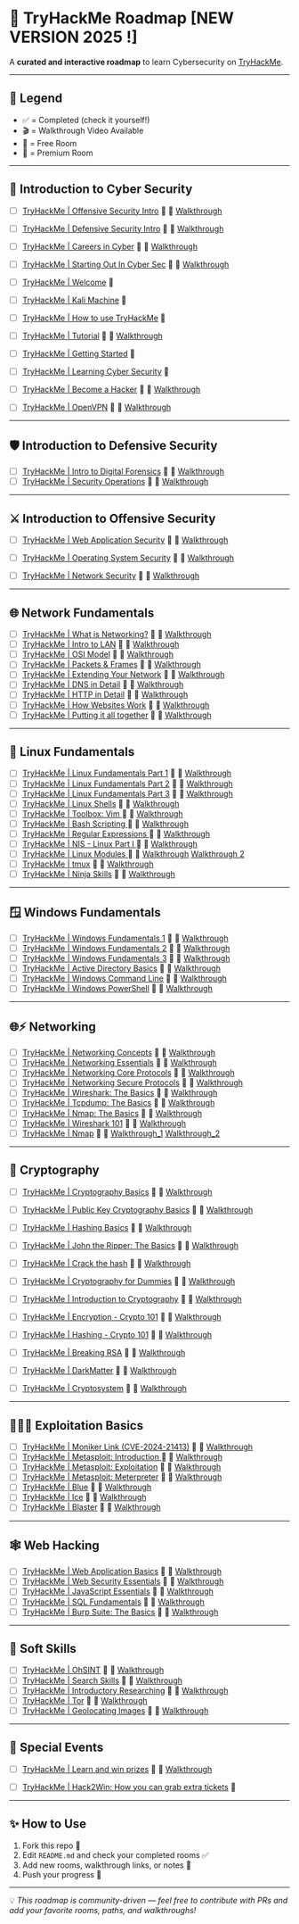 # 🚀 TryHackMe Roadmap [NEW VERSION 2025 !]

A **curated and interactive roadmap** to learn Cybersecurity on <a href="https://tryhackme.com" target="_blank" rel="noopener noreferrer">TryHackMe</a>.  

---

## 📌 Legend  
- ✅ = Completed (check it yourself!)  
- 🎬 = Walkthrough Video Available  
- 🎁 = Free Room  
- 💸 = Premium Room  

---

## 📂 Introduction to Cyber Security 

- [ ] <a href="https://tryhackme.com/room/offensivesecurityintrokK" target="_blank" rel="noopener noreferrer">TryHackMe | Offensive Security Intro</a> 🎁 🎥 <a href="https://www.youtube.com/watch?v=lBRHTtwsBeo" target="_blank" rel="noopener noreferrer">Walkthrough</a>   
- [ ] <a href="https://tryhackme.com/room/defensivesecurityintro" target="_blank" rel="noopener noreferrer">TryHackMe | Defensive Security Intro</a> 🎁 🎥 <a href="https://www.youtube.com/watch?v=3fG3HpEnM2A" target="_blank" rel="noopener noreferrer">Walkthrough</a>  
- [ ] <a href="https://tryhackme.com/room/careersincyber" target="_blank" rel="noopener noreferrer">TryHackMe | Careers in Cyber</a> 🎁 🎥 <a href="https://www.youtube.com/watch?v=9sMDzMIp-98" target="_blank" rel="noopener noreferrer">Walkthrough</a>    
- [ ] <a href="https://tryhackme.com/room/startingoutincybersec" target="_blank" rel="noopener noreferrer">TryHackMe | Starting Out In Cyber Sec</a> 🎁 🎥 <a href="https://www.youtube.com/watch?v=5g6D69bmQdw" target="_blank" rel="noopener noreferrer">Walkthrough</a>
- [ ] <a href="https://tryhackme.com/room/hello" target="_blank" rel="noopener noreferrer">TryHackMe | Welcome</a> 🎁 
- [ ] <a href="https://tryhackme.com/room/kali" target="_blank" rel="noopener noreferrer">TryHackMe | Kali Machine</a> 💸
- [ ] <a href="https://tryhackme.com/room/howtousetryhackme" target="_blank" rel="noopener noreferrer">TryHackMe | How to use TryHackMe</a> 🎁 
- [ ] <a href="https://tryhackme.com/room/tutorial" target="_blank" rel="noopener noreferrer">TryHackMe | Tutorial</a> 🎁 🎥 <a href="https://www.youtube.com/watch?v=ROO2pDPgja4" target="_blank" rel="noopener noreferrer">Walkthrough</a>
- [ ] <a href="https://tryhackme.com/room/gettingstarted" target="_blank" rel="noopener noreferrer">TryHackMe | Getting Started</a> 🎁 
- [ ] <a href="https://tryhackme.com/room/beginnerpathintro" target="_blank" rel="noopener noreferrer">TryHackMe | Learning Cyber Security</a> 🎁
- [ ] <a href="https://tryhackme.com/room/becomeahackeroa" target="_blank" rel="noopener noreferrer">TryHackMe | Become a Hacker</a> 🎁 🎥 <a href="https://www.youtube.com/watch?v=X2MQ-U6wlwY" target="_blank" rel="noopener noreferrer">Walkthrough</a>
- [ ] <a href="https://tryhackme.com/room/openvpn" target="_blank" rel="noopener noreferrer">TryHackMe | OpenVPN</a> 🎁 🎥 <a href="https://www.youtube.com/watch?v=Qm3SQE-dPdA" target="_blank" rel="noopener noreferrer">Walkthrough</a>
  

---

## 🛡️ Introduction to Defensive Security 
- [ ] <a href="https://tryhackme.com/room/introdigitalforensics" target="_blank" rel="noopener noreferrer">TryHackMe | Intro to Digital Forensics</a> 🎁 🎥 <a href="https://www.youtube.com/watch?v=iLhSP1WD7Po" target="_blank" rel="noopener noreferrer">Walkthrough</a>
- [ ] <a href="https://tryhackme.com/room/securityoperations" target="_blank" rel="noopener noreferrer">TryHackMe | Security Operations</a> 💸 🎥 <a href="https://www.youtube.com/watch?v=f9KcD11KT1U" target="_blank" rel="noopener noreferrer">Walkthrough</a>

---

## ⚔︎ Introduction to Offensive Security
- [ ] <a href="https://tryhackme.com/room/introwebapplicationsecurity" target="_blank" rel="noopener noreferrer">TryHackMe | Web Application Security</a> 🎁 🎥 <a href="https://www.youtube.com/watch?v=9YAisJofq3s" target="_blank" rel="noopener noreferrer">Walkthrough</a>
- [ ] <a href="https://tryhackme.com/room/operatingsystemsecurity" target="_blank" rel="noopener noreferrer">TryHackMe | Operating System Security</a> 💸 🎥 <a href="https://www.youtube.com/watch?v=6svk59F6aIA" target="_blank" rel="noopener noreferrer">Walkthrough</a>
- [ ] <a href="https://tryhackme.com/room/intronetworksecurity" target="_blank" rel="noopener noreferrer">TryHackMe | Network Security</a> 💸 🎥 <a href="https://www.youtube.com/watch?v=adzPWT1yJG4" target="_blank" rel="noopener noreferrer">Walkthrough</a>


---

## 🌐 Network Fundamentals
- [ ] <a href="https://tryhackme.com/room/whatisnetworking" target="_blank" rel="noopener noreferrer">TryHackMe | What is Networking?</a> 🎁 🎥 <a href="https://www.youtube.com/watch?v=42u_2e6eNF4" target="_blank" rel="noopener noreferrer">Walkthrough</a>
- [ ] <a href="https://tryhackme.com/room/introtolan" target="_blank" rel="noopener noreferrer">TryHackMe | Intro to LAN</a> 💸 🎥 <a href="https://www.youtube.com/watch?v=csYtPidvvFQ" target="_blank" rel="noopener noreferrer">Walkthrough</a>
- [ ] <a href="https://tryhackme.com/room/osimodelzi" target="_blank" rel="noopener noreferrer">TryHackMe | OSI Model</a> 💸 🎥 <a href="https://www.youtube.com/watch?v=hWIktHvNjeM" target="_blank" rel="noopener noreferrer">Walkthrough</a>
- [ ] <a href="https://tryhackme.com/room/packetsframes" target="_blank" rel="noopener noreferrer">TryHackMe | Packets & Frames</a> 💸 🎥 <a href="https://www.youtube.com/watch?v=vzcLrE0SfiQ" target="_blank" rel="noopener noreferrer">Walkthrough</a>
- [ ] <a href="https://tryhackme.com/room/extendingyournetwork" target="_blank" rel="noopener noreferrer">TryHackMe | Extending Your Network</a> 💸 🎥 <a href="https://www.youtube.com/watch?v=uMkjvpux70I" target="_blank" rel="noopener noreferrer">Walkthrough</a>
- [ ] <a href="https://tryhackme.com/room/dnsindetail" target="_blank" rel="noopener noreferrer">TryHackMe | DNS in Detail</a> 🎁 🎥 <a href="https://www.youtube.com/watch?v=jpTY1S5vs9k" target="_blank" rel="noopener noreferrer">Walkthrough</a>
- [ ] <a href="https://tryhackme.com/room/httpindetail" target="_blank" rel="noopener noreferrer">TryHackMe | HTTP in Detail</a> 🎁 🎥 <a href="https://www.youtube.com/watch?v=XZyapIKV3Rw" target="_blank" rel="noopener noreferrer">Walkthrough</a>
- [ ] <a href="https://tryhackme.com/room/howwebsiteswork" target="_blank" rel="noopener noreferrer">TryHackMe | How Websites Work</a> 🎁 🎥 <a href="https://www.youtube.com/watch?v=iWoiwFRLV4I" target="_blank" rel="noopener noreferrer">Walkthrough</a>
- [ ] <a href="https://tryhackme.com/room/puttingitalltogether" target="_blank" rel="noopener noreferrer">TryHackMe | Putting it all together</a> 🎁 🎥 <a href="https://www.youtube.com/watch?v=Aa_FAA3v22g" target="_blank" rel="noopener noreferrer">Walkthrough</a>

---

## 🐧 Linux Fundamentals  

- [ ] <a href="https://tryhackme.com/room/linuxfundamentalspart1" target="_blank" rel="noopener noreferrer">TryHackMe | Linux Fundamentals Part 1</a> 🎁 🎥 <a href="https://www.youtube.com/watch?v=kPylihJRG70" target="_blank" rel="noopener noreferrer">Walkthrough</a>
- [ ] <a href="https://tryhackme.com/room/linuxfundamentalspart2" target="_blank" rel="noopener noreferrer">TryHackMe | Linux Fundamentals Part 2</a> 💸 🎥 <a href="https://www.youtube.com/watch?v=7Zt2Mp2IeBI" target="_blank" rel="noopener noreferrer">Walkthrough</a>
- [ ] <a href="https://tryhackme.com/room/linuxfundamentalspart2" target="_blank" rel="noopener noreferrer">TryHackMe | Linux Fundamentals Part 3</a> 💸 🎥 <a href="https://tryhackme.com/room/linuxfundamentalspart3" target="_blank" rel="noopener noreferrer">Walkthrough</a>
- [ ] <a href="https://tryhackme.com/room/linuxshells" target="_blank" rel="noopener noreferrer">TryHackMe | Linux Shells</a> 💸 🎥 <a href="https://www.youtube.com/watch?v=xpKQ8FHogdE" target="_blank" rel="noopener noreferrer">Walkthrough</a>
- [ ] <a href="https://tryhackme.com/room/toolboxvim" target="_blank" rel="noopener noreferrer">TryHackMe | Toolbox: Vim </a> 🎁 🎥 <a href="https://www.youtube.com/watch?v=-txKSRn0qeA" target="_blank" rel="noopener noreferrer">Walkthrough</a>
- [ ] <a href="https://tryhackme.com/room/bashscripting" target="_blank" rel="noopener noreferrer">TryHackMe | Bash Scripting  </a> 🎁 🎥 <a href="https://www.youtube.com/watch?v=-av-mD22ukU" target="_blank" rel="noopener noreferrer">Walkthrough</a>
- [ ] <a href="https://tryhackme.com/room/catregex" target="_blank" rel="noopener noreferrer">TryHackMe | Regular Expressions  </a> 🎁 🎥 <a href="https://www.youtube.com/watch?v=0VWbo4CNims&t=877s" target="_blank" rel="noopener noreferrer">Walkthrough</a>
- [ ] <a href="https://tryhackme.com/room/nislinuxone" target="_blank" rel="noopener noreferrer">TryHackMe | NIS - Linux Part I  </a> 💸 🎥 <a href="https://www.youtube.com/watch?v=zJpZASQREOc" target="_blank" rel="noopener noreferrer">Walkthrough</a>
- [ ] <a href="https://tryhackme.com/room/linuxmodules" target="_blank" rel="noopener noreferrer">TryHackMe | Linux Modules  </a> 🎁 🎥 <a href="https://www.youtube.com/watch?v=t3GnN0z6tl8" target="_blank" rel="noopener noreferrer">Walkthrough</a>  <a href="https://www.youtube.com/playlist?list=PLbpSggYC-xcoaX_xx2OIah7rCT9ymwP29" target="_blank" rel="noopener noreferrer"> Walkthrough 2</a>
- [ ] <a href="https://tryhackme.com/room/rptmux" target="_blank" rel="noopener noreferrer">TryHackMe | tmux</a> 🎁 🎥 <a href="https://www.youtube.com/watch?v=vAZSyC1nh3c" target="_blank" rel="noopener noreferrer">Walkthrough</a>
- [ ] <a href="https://tryhackme.com/room/ninjaskills" target="_blank" rel="noopener noreferrer">TryHackMe | Ninja Skills</a> 🎁 🎥 <a href="https://www.youtube.com/watch?v=vOD9dTaLbr0" target="_blank" rel="noopener noreferrer">Walkthrough</a>

---

## 🪟 Windows Fundamentals  

- [ ] <a href="https://tryhackme.com/room/windowsfundamentals1xbx" target="_blank" rel="noopener noreferrer">TryHackMe | Windows Fundamentals 1</a> 🎁 🎥 <a href="https://www.youtube.com/watch?v=Ssa2W1bUoAg" target="_blank" rel="noopener noreferrer">Walkthrough</a>
- [ ] <a href="https://tryhackme.com/room/windowsfundamentals2x0x" target="_blank" rel="noopener noreferrer">TryHackMe | Windows Fundamentals 2</a> 🎁 🎥 <a href="https://www.youtube.com/watch?v=9lz5nLOw7iU" target="_blank" rel="noopener noreferrer">Walkthrough</a>
- [ ] <a href="https://tryhackme.com/room/windowsfundamentals3xzx" target="_blank" rel="noopener noreferrer">TryHackMe | Windows Fundamentals 3</a> 🎁 🎥 <a href="https://www.youtube.com/watch?v=pXpUts9wltk" target="_blank" rel="noopener noreferrer">Walkthrough</a>
- [ ] <a href="https://tryhackme.com/room/winadbasics" target="_blank" rel="noopener noreferrer">TryHackMe | Active Directory Basics</a> 🎁 🎥 <a href="https://www.youtube.com/watch?v=T55AcTV_m7E" target="_blank" rel="noopener noreferrer">Walkthrough</a>
- [ ] <a href="https://tryhackme.com/room/windowscommandline" target="_blank" rel="noopener noreferrer">TryHackMe | Windows Command Line</a> 🎁 🎥 <a href="https://www.youtube.com/watch?v=Dbtq2gT2S-I" target="_blank" rel="noopener noreferrer">Walkthrough</a>
- [ ] <a href="https://tryhackme.com/room/windowspowershell" target="_blank" rel="noopener noreferrer">TryHackMe | Windows PowerShell</a> 💸 🎥 <a href="https://www.youtube.com/watch?v=Dbtq2gT2S-I" target="_blank" rel="noopener noreferrer">Walkthrough</a>

---

## 🌐⚡ Networking
- [ ] <a href="https://tryhackme.com/room/networkingconcepts" target="_blank" rel="noopener noreferrer">TryHackMe | Networking Concepts</a> 🎁 🎥 <a href="https://www.youtube.com/watch?v=VcBiJuu-8LU" target="_blank" rel="noopener noreferrer">Walkthrough</a>
- [ ] <a href="https://tryhackme.com/room/networkingessentials" target="_blank" rel="noopener noreferrer">TryHackMe | Networking Essentials</a> 💸 🎥 <a href="https://www.youtube.com/watch?v=bWtwXNm5V-8" target="_blank" rel="noopener noreferrer">Walkthrough</a>
- [ ] <a href="https://tryhackme.com/room/networkingcoreprotocols" target="_blank" rel="noopener noreferrer">TryHackMe | Networking Core Protocols</a> 💸 🎥 <a href="https://www.youtube.com/watch?v=4SYAKMcRPKQ" target="_blank" rel="noopener noreferrer">Walkthrough</a>
- [ ] <a href="https://tryhackme.com/room/networkingsecureprotocols" target="_blank" rel="noopener noreferrer">TryHackMe | Networking Secure Protocols</a> 💸 🎥 <a href="https://www.youtube.com/watch?v=lqUkKwlJTdM" target="_blank" rel="noopener noreferrer">Walkthrough</a>
- [ ] <a href="https://tryhackme.com/room/wiresharkthebasics" target="_blank" rel="noopener noreferrer">TryHackMe | Wireshark: The Basics</a> 💸 🎥 <a href="https://www.youtube.com/watch?v=6qiTYp99Oa8" target="_blank" rel="noopener noreferrer">Walkthrough</a>
- [ ] <a href="https://tryhackme.com/room/tcpdump" target="_blank" rel="noopener noreferrer">TryHackMe | Tcpdump: The Basics</a> 💸 🎥 <a href="https://www.youtube.com/watch?v=FdtwrpvsOaU" target="_blank" rel="noopener noreferrer">Walkthrough</a>
- [ ] <a href="https://tryhackme.com/room/nmap" target="_blank" rel="noopener noreferrer">TryHackMe | Nmap: The Basics</a> 💸 🎥 <a href="https://www.youtube.com/watch?v=0vPtjVu8QM0" target="_blank" rel="noopener noreferrer">Walkthrough</a>
- [ ] <a href="https://tryhackme.com/room/wireshark" target="_blank" rel="noopener noreferrer">TryHackMe | Wireshark 101</a> 💸 🎥 <a href="https://www.youtube.com/watch?v=AYzpPYz7c08" target="_blank" rel="noopener noreferrer">Walkthrough</a>
- [ ] <a href="https://tryhackme.com/room/furthernmap" target="_blank" rel="noopener noreferrer">TryHackMe | Nmap</a> 🎁 🎥 <a href="https://www.youtube.com/watch?v=I3mynoAsgJI" target="_blank" rel="noopener noreferrer">Walkthrough_1</a> <a href="https://www.youtube.com/watch?v=8knirIQLfhQ" target="_blank" rel="noopener noreferrer">Walkthrough_2</a>

---

## 🔐 Cryptography
- [ ] <a href="https://tryhackme.com/room/cryptographybasics" target="_blank" rel="noopener noreferrer">TryHackMe | Cryptography Basics</a> 🎁 🎥 <a href="https://www.youtube.com/watch?v=XlLRQoOELVc" target="_blank" rel="noopener noreferrer">Walkthrough</a>
- [ ] <a href="https://tryhackme.com/room/publickeycrypto" target="_blank" rel="noopener noreferrer">TryHackMe | Public Key Cryptography Basics</a> 💸 🎥 <a href="https://www.youtube.com/watch?v=fGzbuwmBBA4" target="_blank" rel="noopener noreferrer">Walkthrough</a>
- [ ] <a href="https://tryhackme.com/room/hashingbasics" target="_blank" rel="noopener noreferrer">TryHackMe | Hashing Basics</a> 💸 🎥 <a href="https://www.youtube.com/watch?v=4vGjlWCejVw" target="_blank" rel="noopener noreferrer">Walkthrough</a>
- [ ] <a href="https://tryhackme.com/room/johntheripperbasics" target="_blank" rel="noopener noreferrer">TryHackMe | John the Ripper: The Basics</a> 💸 🎥 <a href="https://www.youtube.com/watch?v=BZ7A-0rHcS4" target="_blank" rel="noopener noreferrer">Walkthrough</a>
- [ ] <a href="https://tryhackme.com/room/crackthehash" target="_blank" rel="noopener noreferrer">TryHackMe | Crack the hash</a> 🎁 🎥 <a href="https://www.youtube.com/watch?v=4kJZxMd7NmM" target="_blank" rel="noopener noreferrer">Walkthrough</a>
- [ ] <a href="https://tryhackme.com/room/cryptographyfordummies" target="_blank" rel="noopener noreferrer">TryHackMe | Cryptography for Dummies</a> 🎁 🎥 <a href="https://www.youtube.com/watch?v=3SP1_cFCNXA" target="_blank" rel="noopener noreferrer">Walkthrough</a>
- [ ] <a href="https://tryhackme.com/room/cryptographyintro" target="_blank" rel="noopener noreferrer">TryHackMe | Introduction to Cryptography</a> 💸 🎥 <a href="https://www.youtube.com/watch?v=zaKu2QBpsX8" target="_blank" rel="noopener noreferrer">Walkthrough</a>
- [ ] <a href="https://tryhackme.com/room/encryptioncrypto101" target="_blank" rel="noopener noreferrer">TryHackMe | Encryption - Crypto 101</a> 🎁 🎥 <a href="https://www.youtube.com/watch?v=qfRsIVeh790" target="_blank" rel="noopener noreferrer">Walkthrough</a>
- [ ] <a href="https://tryhackme.com/room/hashingcrypto101" target="_blank" rel="noopener noreferrer">TryHackMe | Hashing - Crypto 101</a> 💸 🎥 <a href="https://www.youtube.com/watch?v=3DCBXnObfwc" target="_blank" rel="noopener noreferrer">Walkthrough</a>
- [ ] <a href="https://tryhackme.com/room/breakrsa" target="_blank" rel="noopener noreferrer">TryHackMe | Breaking RSA</a> 🎁 🎥 <a href="https://www.youtube.com/watch?v=zDn41yhEZ1Q" target="_blank" rel="noopener noreferrer">Walkthrough</a>
- [ ] <a href="https://tryhackme.com/room/hfb1darkmatter" target="_blank" rel="noopener noreferrer">TryHackMe | DarkMatter</a> 💸 🎥 <a href="https://www.youtube.com/watch?v=IKvakkw8Vdw" target="_blank" rel="noopener noreferrer">Walkthrough</a>
- [ ] <a href="https://tryhackme.com/room/hfb1cryptosystem" target="_blank" rel="noopener noreferrer">TryHackMe | Cryptosystem</a> 💸 🎥 <a href="https://www.youtube.com/watch?v=ItK9XFx5x7k" target="_blank" rel="noopener noreferrer">Walkthrough</a>


---

## 👨🏻‍💻 Exploitation Basics

- [ ] <a href="https://tryhackme.com/room/monikerlink" target="_blank" rel="noopener noreferrer">TryHackMe | Moniker Link (CVE-2024-21413)</a> 🎁 🎥 <a href="https://www.youtube.com/watch?v=yzbhb-HBd-Q" target="_blank" rel="noopener noreferrer">Walkthrough</a>
- [ ] <a href="https://tryhackme.com/room/metasploitintro" target="_blank" rel="noopener noreferrer">TryHackMe | Metasploit: Introduction </a> 🎁 🎥 <a href="https://www.youtube.com/watch?v=-KRGLmbu11E" target="_blank" rel="noopener noreferrer">Walkthrough</a>
- [ ] <a href="https://tryhackme.com/room/metasploitexploitation" target="_blank" rel="noopener noreferrer">TryHackMe | Metasploit: Exploitation</a> 💸 🎥 <a href="https://www.youtube.com/watch?v=mPtyxz8nh1Q" target="_blank" rel="noopener noreferrer">Walkthrough</a>
- [ ] <a href="https://tryhackme.com/room/meterpreter" target="_blank" rel="noopener noreferrer">TryHackMe | Metasploit: Meterpreter</a> 💸 🎥 <a href="https://www.youtube.com/watch?v=vrIhvxkYvW4" target="_blank" rel="noopener noreferrer">Walkthrough</a>
- [ ] <a href="https://tryhackme.com/room/blue" target="_blank" rel="noopener noreferrer">TryHackMe | Blue</a> 🎁 🎥 <a href="https://assets.tryhackme.com/rooms/blue/cebba2457df187729076e80e79ef1217.mp4" target="_blank" rel="noopener noreferrer">Walkthrough</a>
- [ ] <a href="https://tryhackme.com/room/ice" target="_blank" rel="noopener noreferrer">TryHackMe | Ice</a> 🎁 🎥 <a href="https://www.youtube.com/watch?v=pHYnqjJv2_0" target="_blank" rel="noopener noreferrer">Walkthrough</a>
- [ ] <a href="https://tryhackme.com/room/blaster" target="_blank" rel="noopener noreferrer">TryHackMe | Blaster</a> 🎁 🎥 <a href="https://www.youtube.com/watch?v=PoRPbbQnhEQ" target="_blank" rel="noopener noreferrer">Walkthrough</a>

---

## 🕸️ Web Hacking

- [ ] <a href="https://tryhackme.com/room/webapplicationbasics" target="_blank" rel="noopener noreferrer">TryHackMe | Web Application Basics</a> 🎁 🎥 <a href="https://www.youtube.com/watch?v=CAPoIQVRd6Q" target="_blank" rel="noopener noreferrer">Walkthrough</a>
- [ ] <a href="https://tryhackme.com/room/websecurityessentials" target="_blank" rel="noopener noreferrer">TryHackMe | Web Security Essentials</a> 🎁 🎥 <a href="https://medium.com/@sampatil8554/%EF%B8%8F-web-security-essentials-a-beginners-guide-with-tryhackme-d23ac015c044" target="_blank" rel="noopener noreferrer">Walkthrough</a>
- [ ] <a href="https://tryhackme.com/room/javascriptessentials" target="_blank" rel="noopener noreferrer">TryHackMe | JavaScript Essentials</a> 💸 🎥 <a href="https://www.youtube.com/watch?v=EWwREkEiqxo" target="_blank" rel="noopener noreferrer">Walkthrough</a>
- [ ] <a href="https://tryhackme.com/room/sqlfundamentals" target="_blank" rel="noopener noreferrer">TryHackMe | SQL Fundamentals</a> 💸 🎥 <a href="https://www.youtube.com/watch?v=4rpJWOHP9Xo" target="_blank" rel="noopener noreferrer">Walkthrough</a>
- [ ] <a href="https://tryhackme.com/room/burpsuitebasics" target="_blank" rel="noopener noreferrer">TryHackMe | Burp Suite: The Basics</a> 💸 🎥 <a href="https://www.youtube.com/watch?v=9EdVx5rEhcg" target="_blank" rel="noopener noreferrer">Walkthrough</a>

---

## 🧠 Soft Skills  

- [ ] <a href="https://tryhackme.com/room/ohsint" target="_blank" rel="noopener noreferrer">TryHackMe | OhSINT</a> 🎁 🎥 <a href="https://www.youtube.com/watch?v=7YJc8L_fCiU" target="_blank" rel="noopener noreferrer">Walkthrough</a>
- [ ] <a href="https://tryhackme.com/room/searchskills" target="_blank" rel="noopener noreferrer">TryHackMe | Search Skills</a> 🎁 🎥 <a href="https://www.youtube.com/watch?v=JkR4awgm6QU" target="_blank" rel="noopener noreferrer">Walkthrough</a>
- [ ] <a href="https://tryhackme.com/room/introtoresearch" target="_blank" rel="noopener noreferrer">TryHackMe | Introductory Researching</a> 🎁 🎥 <a href="https://www.youtube.com/watch?v=TGsIxfvEDaQ" target="_blank" rel="noopener noreferrer">Walkthrough</a>
- [ ] <a href="https://tryhackme.com/room/torforbeginners" target="_blank" rel="noopener noreferrer">TryHackMe | Tor</a> 🎁 🎥 <a href="https://github.com/mukundsoni07/tryhackme-walkthrough/blob/master/Tor/README.md" target="_blank" rel="noopener noreferrer">Walkthrough</a>
- [ ] <a href="https://tryhackme.com/room/geolocatingimages" target="_blank" rel="noopener noreferrer">TryHackMe | Geolocating Images</a> 🎁 🎥 <a href="https://www.youtube.com/watch?v=T9R989tX570" target="_blank" rel="noopener noreferrer">Walkthrough</a>

---

## 🎄 Special Events  

- [ ] <a href="https://tryhackme.com/room/tickets1" target="_blank" rel="noopener noreferrer">TryHackMe | Learn and win prizes</a> 🎁 🎥 <a href="https://www.youtube.com/watch?v=KSq9tG2bP1Y" target="_blank" rel="noopener noreferrer">Walkthrough</a>
- [ ] <a href="https://tryhackme.com/room/hack2win" target="_blank" rel="noopener noreferrer">TryHackMe | Hack2Win: How you can grab extra tickets</a> 🎁


---

## ✨ How to Use  

1. Fork this repo 🍴  
2. Edit `README.md` and check your completed rooms ✅  
3. Add new rooms, walkthrough links, or notes 📝  
4. Push your progress 🚀  

---

💡 *This roadmap is community-driven — feel free to contribute with PRs and add your favorite rooms, paths, and walkthroughs!*  
